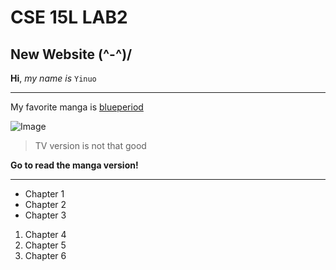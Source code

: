 # CSE 15L LAB2
## New Website \(^-^)/

**Hi**, *my name is* `Yinuo`

---

My favorite manga is [blueperiod](https://en.wikipedia.org/wiki/Blue_Period_(manga))

![Image]()

> TV version is not that good

**Go to read the manga version!**

---

* Chapter 1
* Chapter 2
* Chapter 3

1. Chapter 4
2. Chapter 5
3. Chapter 6


